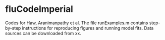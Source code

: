 # fluCodeImperial
Codes for Haw, Aranimanpathy et al.
The file runExamples.m contains step-by-step instructions for reproducing figures and running model fits. Data sources can be downloaded from xx. 
